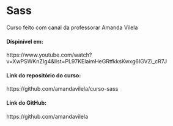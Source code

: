 # Sass

Curso feito com canal da professorar Amanda Vilela

<h4>Díspinível em:</h4>
https://www.youtube.com/watch?v=XwPSWKnZIg4&list=PL97KElaimHeGRtfkksKwxg6IGVZi_cR7J

<h4>Link do repositório do curso:</h4>
https://github.com/amandavilela/curso-sass

<h4>Link do GitHub:</h4>
https://github.com/amandavilela

